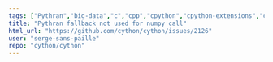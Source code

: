 ```yaml
---
tags: ["Pythran","big-data","c","cpp","cpython","cpython-extensions","cython","enhancement","performance","python"]
title: "Pythran fallback not used for numpy call"
html_url: "https://github.com/cython/cython/issues/2126"
user: "serge-sans-paille"
repo: "cython/cython"
---
```


